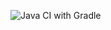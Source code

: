![Java CI with Gradle](https://github.com/tripulse/jrkpi2/workflows/Java%20CI%20with%20Gradle/badge.svg)
